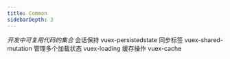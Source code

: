 ```yaml
---
title: Common
sidebarDepth: 3
---
```


*开发中可复用代码的集合*
会话保持
vuex-persistedstate
同步标签
vuex-shared-mutation
管理多个加载状态
vuex-loading
缓存操作
vuex-cache
